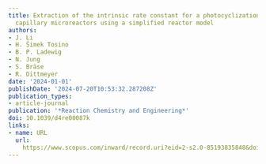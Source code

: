 ```yaml
---
title: Extraction of the intrinsic rate constant for a photocyclization reaction in
  capillary microreactors using a simplified reactor model
authors:
- J. Li
- H. Šimek Tosino
- B. P. Ladewig
- N. Jung
- S. Bräse
- R. Dittmeyer
date: '2024-01-01'
publishDate: '2024-07-20T10:53:32.287208Z'
publication_types:
- article-journal
publication: '*Reaction Chemistry and Engineering*'
doi: 10.1039/d4re00087k
links:
- name: URL
  url: 
    https://www.scopus.com/inward/record.uri?eid=2-s2.0-85193835848&doi=10.1039%2fd4re00087k&partnerID=40&md5=c814ff903985c118f3306229d5957f12
---
```

